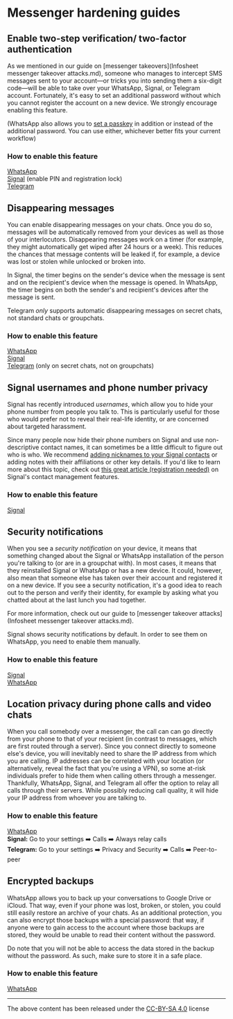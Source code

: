
# Messenger hardening guides

## Enable two-step verification/ two-factor authentication

As we mentioned in our guide on [messenger takeovers](Infosheet messenger takeover attacks.md), someone who manages to intercept SMS messages sent to your account—or tricks you into sending them a six-digit code—will be able to take over your WhatsApp, Signal, or Telegram account. Fortunately, it's easy to set an additional password without which you cannot register the account on a new device. We strongly encourage enabling this feature.

(WhatsApp also allows you to [set a passkey](https://faq.whatsapp.com/1850567238795036/?cms_platform=android) in addition or instead of the additional password. You can use either, whichever better fits your current workflow)

### How to enable this feature

[WhatsApp](https://faq.whatsapp.com/1278661612895630) \
[Signal](https://support.signal.org/hc/en-us/articles/360007059792-Signal-PIN#manage_registration_lock) (enable PIN and registration lock) \
[Telegram](https://telegram.org/blog/sessions-and-2-step-verification)



## Disappearing messages

You can enable disappearing messages on your chats. Once you do so, messages will be automatically removed from your devices as well as those of your interlocutors. Disappearing messages work on a timer (for example, they might automatically get wiped after 24 hours or a week). This reduces the chances that message contents will be leaked if, for example, a device was lost or stolen while unlocked or broken into.

In Signal, the timer begins on the sender's device when the message is sent and on the recipient's device when the message is opened. In WhatsApp, the timer begins on both the sender's and recipient's devices after the message is sent.

Telegram _only_ supports automatic disappearing messages on secret chats, not standard chats or groupchats.

### How to enable this feature

[WhatsApp](https://faq.whatsapp.com/673193694148537) \
[Signal](https://support.signal.org/hc/en-us/articles/360007320771-Set-and-manage-disappearing-messages) \
[Telegram](https://www.howtogeek.com/710073/how-to-send-disappearing-messages-in-telegram/) (only on secret chats, not on groupchats)


## Signal usernames and phone number privacy

Signal has recently introduced _usernames_, which allow you to hide your phone number from people you talk to. This is particularly useful for those who would prefer not to reveal their real-life identity, or are concerned about targeted harassment.

Since many people now hide their phone numbers on Signal and use non-descriptive contact names, it can sometimes be a little difficult to figure out who is who. We recommend [adding nicknames to your Signal contacts](https://support.signal.org/hc/en-us/articles/360007319011-Manage-Contacts-Nicknames-and-Notes) or adding notes with their affiliations or other key details. If you'd like to learn more about this topic, check out [this great article (registration needed)](https://www.404media.co/you-need-to-use-signals-nickname-feature/) on Signal's contact management features.

### How to enable this feature

[Signal](https://support.signal.org/hc/en-us/articles/6712070553754-Phone-Number-Privacy-and-Usernames)


## Security notifications

When you see a _security notification_ on your device, it means that something changed about the Signal or WhatsApp installation of the person you're talking to (or are in a groupchat with). In most cases, it means that they reinstalled Signal or WhatsApp or has a new device. It could, however, also mean that someone else has taken over their account and registered it on a new device. If you see a security notification, it's a good idea to reach out to the person and verify their identity, for example by asking what you chatted about at the last lunch you had together.

For more information, check out our guide to [messenger takeover attacks](Infosheet messenger takeover attacks.md).

Signal shows security notifications by default. In order to see them on WhatsApp, you need to enable them manually.

### How to enable this feature

[Signal](https://support.signal.org/hc/en-us/articles/360007060632-What-is-a-safety-number-and-why-do-I-see-that-it-changed) \
[WhatsApp](https://faq.whatsapp.com/1524220618005378/)

## Location privacy during phone calls and video chats

When you call somebody over a messenger, the call can can go directly from your phone to that of your recipient (in contrast to messages, which are first routed through a server). Since you connect directly to someone else's device, you will inevitably need to share the IP address from which you are calling. IP addresses can be correlated with your location (or alternatively, reveal the fact that you're using a VPN), so some at-risk individuals prefer to hide them when calling others through a messenger. Thankfully, WhatsApp, Signal, and Telegram all offer the option to relay all calls through their servers. While possibly reducing call quality, it will hide your IP address from whoever you are talking to.

### How to enable this feature

[WhatsApp](https://faq.whatsapp.com/2635108359972899) \
**Signal:** Go to your settings ➡️ Calls ➡️ Always relay calls \
**Telegram:** Go to your settings ➡️ Privacy and Security ➡️ Calls ➡️ Peer-to-peer

## Encrypted backups

WhatsApp allows you to back up your conversations to Google Drive or iCloud. That way, even if your phone was lost, broken, or stolen, you could still easily restore an archive of your chats. As an additional protection, you can also encrypt those backups with a special password: that way, if anyone were to gain access to the account where those backups are stored, they would be unable to read their content without the password.

Do note that you will not be able to access the data stored in the backup without the password. As such, make sure to store it in a safe place.

### How to enable this feature

[WhatsApp](https://faq.whatsapp.com/490592613091019)


----


The above content has been released under the [CC-BY-SA 4.0](https://creativecommons.org/licenses/by-sa/4.0/) license
